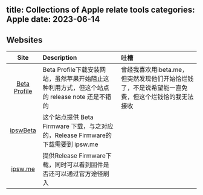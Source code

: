 title: Collections of Apple relate tools
categories: Apple
date: 2023-06-14
---

## Websites

|Site|Description|吐槽|
|:--:|:--|:--|
|[Beta Profile](https://betaprofiles.dev/)|Beta Profile下载安装网站，虽然苹果开始阻止这种利用方式，但这个站点的 release note 还是不错的|曾经我喜欢用ibeta.me，但突然发现他们开始恰烂钱了，不是说希望能一直免费，但这个烂钱恰的我无法接收|
|[ipswBeta](ipswbeta.dev)|这个站点提供 Beta Firmware 下载，与之对应的，Release Firmware的下载需要到 ipsw.me||
|[ipsw.me](ipsw.me)|提供Release Firmware下载，同时可以看到固件是否还可以通过官方途径刷入||

